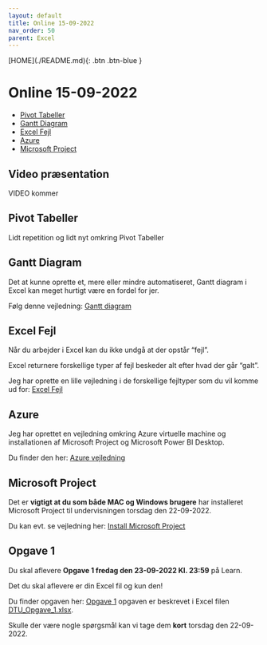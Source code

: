 ```yaml
---
layout: default
title: Online 15-09-2022
nav_order: 50
parent: Excel
---
```

<span class="fs-1">
[HOME](./README.md){: .btn .btn-blue }
</span>

# Online 15-09-2022

- [Pivot Tabeller](#pivot-tabeller)
- [Gantt Diagram](#gantt-diagram)
- [Excel Fejl](#excel-fejl)
- [Azure](#azure)
- [Microsoft Project](#microsoft-project)

## Video præsentation

VIDEO kommer

## Pivot Tabeller
Lidt repetition og lidt nyt omkring Pivot Tabeller

## Gantt Diagram
Det at kunne oprette et, mere eller mindre automatiseret, Gantt diagram i Excel kan meget hurtigt være en fordel for jer.

Følg denne vejledning: [Gantt diagram](./gantt.md)

## Excel Fejl
Når du arbejder i Excel kan du ikke undgå at der opstår “fejl”.

Excel returnere forskellige typer af fejl beskeder alt efter hvad der går “galt”.

Jeg har oprette en lille vejledning i de forskellige fejltyper som du vil komme ud for: [Excel Fejl](./excel_fejl.md)

## Azure
Jeg har oprettet en vejledning omkring Azure virtuelle machine og installationen af Microsoft Project og Microsoft Power BI Desktop.

Du finder den her: [Azure vejledning](../azure/README.md)

## Microsoft Project
Det er **vigtigt at du som både MAC og Windows brugere** har installeret Microsoft Project til undervisningen torsdag den 22-09-2022.

Du kan evt. se vejledning her: [Install Microsoft Project](../azure/README.md#microsoft-project)

## Opgave 1
Du skal aflevere **Opgave 1 fredag den 23-09-2022 Kl. 23:59** på Learn.

Det du skal aflevere er din Excel fil og kun den!

Du finder opgaven her: [Opgave 1](../opgaver/) opgaven er beskrevet i Excel filen [DTU_Opgave_1.xlsx](../filer/DTU_Opgave_1.xlsx).

Skulle der være nogle spørgsmål kan vi tage dem **kort** torsdag den 22-09-2022.